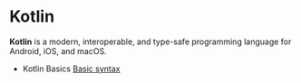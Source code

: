 # Kotlin
**Kotlin** is a modern, interoperable, and type-safe programming language for Android, iOS, and macOS.

* Kotlin Basics [Basic syntax](src)